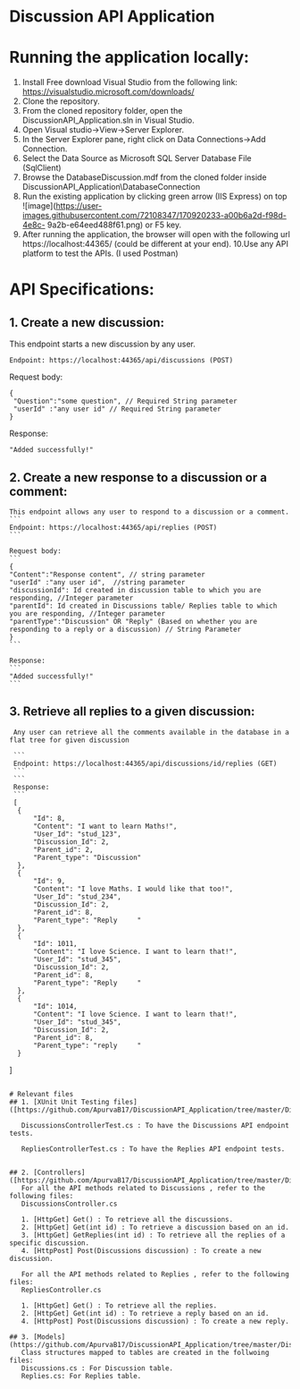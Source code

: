 # Discussion API Application
# Running the application locally:
1. Install Free download Visual Studio from the following link:
   https://visualstudio.microsoft.com/downloads/
2. Clone the repository.
3. From the cloned repository folder, open the DiscussionAPI_Application.sln in Visual Studio.
4. Open Visual studio->View->Server Explorer.
5. In the Server Explorer pane, right click on Data Connections->Add Connection.
6. Select the Data Source as Microsoft SQL Server Database File (SqlClient)
7. Browse the DatabaseDiscussion.mdf from the cloned folder inside DiscussionAPI_Application\DatabaseConnection
8. Run the existing application by clicking green arrow (IIS Express) on top ![image](https://user-images.githubusercontent.com/72108347/170920233-a00b6a2d-f98d-4e8c-    9a2b-e64eed488f61.png)
   or F5 key.
9. After running the application, the browser will open with the following url https://localhost:44365/ (could be different at your end).
10.Use any API platform to test the APIs. (I used Postman)


# API Specifications:
## 1. Create a new discussion:
   This endpoint starts a new discussion by any user.
   ```
   Endpoint: https://localhost:44365/api/discussions (POST)
   ```
   Request body:
   ```
   {
    "Question":"some question", // Required String parameter
    "userId" :"any user id" // Required String parameter
   }
   ```
   Response:
   ```
   "Added successfully!"
   ```

  
 ## 2. Create a new response to a discussion or a comment:
    This endpoint allows any user to respond to a discussion or a comment.
    ```
    Endpoint: https://localhost:44365/api/replies (POST)
    ```

    Request body:
    ```
    {
    "Content":"Response content", // string parameter
    "userId" :"any user id",  //string parameter
    "discussionId": Id created in discussion table to which you are responding, //Integer parameter
    "parentId": Id created in Discussions table/ Replies table to which you are responding, //Integer parameter
    "parentType":"Discussion" OR "Reply" (Based on whether you are responding to a reply or a discussion) // String Parameter
    }
    ```
    
    Response:
    ```
    "Added successfully!"
    ```
  
  ## 3. Retrieve all replies to a given discussion:
     Any user can retrieve all the comments available in the database in a flat tree for given discussion
   
     ```
     Endpoint: https://localhost:44365/api/discussions/id/replies (GET)
     ```
     ```
     Response:
     ```
     [
      {
          "Id": 8,
          "Content": "I want to learn Maths!",
          "User_Id": "stud_123",
          "Discussion_Id": 2,
          "Parent_id": 2,
          "Parent_type": "Discussion"
      },
      {
          "Id": 9,
          "Content": "I love Maths. I would like that too!",
          "User_Id": "stud_234",
          "Discussion_Id": 2,
          "Parent_id": 8,
          "Parent_type": "Reply     "
      },
      {
          "Id": 1011,
          "Content": "I love Science. I want to learn that!",
          "User_Id": "stud_345",
          "Discussion_Id": 2,
          "Parent_id": 8,
          "Parent_type": "Reply     "
      },
      {
          "Id": 1014,
          "Content": "I love Science. I want to learn that!",
          "User_Id": "stud_345",
          "Discussion_Id": 2,
          "Parent_id": 8,
          "Parent_type": "reply     "
      }
   ]
   ```

# Relevant files
## 1. [XUnit Unit Testing files]([https://github.com/ApurvaB17/DiscussionAPI_Application/tree/master/DiscussionsAPI_UnitTest)
      
      DiscussionsControllerTest.cs : To have the Discussions API endpoint tests.

      RepliesControllerTest.cs : To have the Replies API endpoint tests.


## 2. [Controllers]([https://github.com/ApurvaB17/DiscussionAPI_Application/tree/master/DiscussionAPI_Application/Controllers)
      For all the API methods related to Discussions , refer to the following files:
      DiscussionsController.cs
      
      1. [HttpGet] Get() : To retrieve all the discussions.
      2. [HttpGet] Get(int id) : To retrieve a discussion based on an id.
      3. [HttpGet] GetReplies(int id) : To retrieve all the replies of a specific discussion.
      4. [HttpPost] Post(Discussions discussion) : To create a new discussion.
      
      For all the API methods related to Replies , refer to the following files:
      RepliesController.cs

      1. [HttpGet] Get() : To retrieve all the replies.
      2. [HttpGet] Get(int id) : To retrieve a reply based on an id.
      4. [HttpPost] Post(Discussions discussion) : To create a new reply.

## 3. [Models](https://github.com/ApurvaB17/DiscussionAPI_Application/tree/master/DiscussionAPI_Application/Models)
      Class structures mapped to tables are created in the follwoing files:
      Discussions.cs : For Discussion table.
      Replies.cs: For Replies table.
